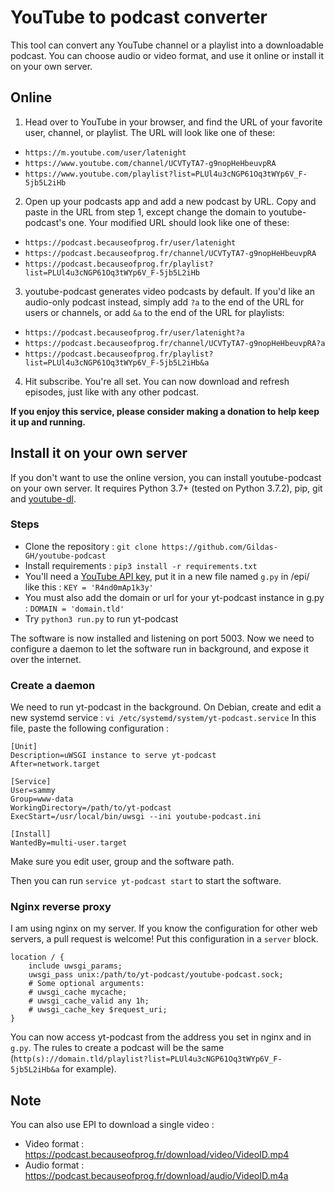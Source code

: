 # YouTube to podcast converter

This tool can convert any YouTube channel or a playlist into a downloadable podcast. You can choose audio or video format, and use it online or install it on your own server.

## Online

1. Head over to YouTube in your browser, and find the URL of your favorite user, channel, or playlist. The URL will look like one of these:

+ `https://m.youtube.com/user/latenight`
+ `https://www.youtube.com/channel/UCVTyTA7-g9nopHeHbeuvpRA`
+ `https://www.youtube.com/playlist?list=PLUl4u3cNGP61Oq3tWYp6V_F-5jb5L2iHb`

2. Open up your podcasts app and add a new podcast by URL. Copy and paste in the URL from step 1, except change the domain to youtube-podcast's one.
Your modified URL should look like one of these:

+ `https://podcast.becauseofprog.fr/user/latenight`
+ `https://podcast.becauseofprog.fr/channel/UCVTyTA7-g9nopHeHbeuvpRA`
+ `https://podcast.becauseofprog.fr/playlist?list=PLUl4u3cNGP61Oq3tWYp6V_F-5jb5L2iHb`

3. youtube-podcast generates video podcasts by default. If you'd like an audio-only podcast instead, simply add `?a` to the end of the URL for users or channels, or add `&a` to the end of the URL for playlists:

+ `https://podcast.becauseofprog.fr/user/latenight?a`
+ `https://podcast.becauseofprog.fr/channel/UCVTyTA7-g9nopHeHbeuvpRA?a`
+ `https://podcast.becauseofprog.fr/playlist?list=PLUl4u3cNGP61Oq3tWYp6V_F-5jb5L2iHb&a`

4. Hit subscribe. You're all set. You can now download and refresh episodes, just like with any other podcast.

**If you enjoy this service, please consider making a donation to help keep it up and running.**

## Install it on your own server

If you don't want to use the online version, you can install youtube-podcast on your own server. It requires Python 3.7+ (tested on Python 3.7.2), pip, git and [youtube-dl](http://rg3.github.io/youtube-dl/download.html).

### Steps

+ Clone the repository : ``git clone https://github.com/Gildas-GH/youtube-podcast``
+ Install requirements : ``pip3 install -r requirements.txt``
+ You'll need a [YouTube API key](https://stackoverflow.com/questions/44399219/where-to-find-the-youtube-api-key), put it in a new file named ``g.py`` in /epi/ like this : ``KEY = 'R4nd0mAp1k3y'``
+ You must also add the domain or url for your yt-podcast instance in g.py : ``DOMAIN = 'domain.tld'``
+ Try ``python3 run.py`` to run yt-podcast

The software is now installed and listening on port 5003. Now we need to configure a daemon to let the software run in background, and expose it over the internet.

### Create a daemon

We need to run yt-podcast in the background. On Debian, create and edit a new systemd service :
``vi /etc/systemd/system/yt-podcast.service``
In this file, paste the following configuration :

```
[Unit]
Description=uWSGI instance to serve yt-podcast
After=network.target

[Service]
User=sammy
Group=www-data
WorkingDirectory=/path/to/yt-podcast
ExecStart=/usr/local/bin/uwsgi --ini youtube-podcast.ini

[Install]
WantedBy=multi-user.target
```

Make sure you edit user, group and the software path.

Then you can run ``service yt-podcast start`` to start the software.

### Nginx reverse proxy

I am using nginx on my server. If you know the configuration for other web servers, a pull request is welcome!
Put this configuration in a ``server`` block.

```nginx
location / {
    include uwsgi_params;
    uwsgi_pass unix:/path/to/yt-podcast/youtube-podcast.sock;
    # Some optional arguments:
    # uwsgi_cache mycache;
    # uwsgi_cache_valid any 1h;
    # uwsgi_cache_key $request_uri;
}
```

You can now access yt-podcast from the address you set in nginx and in ``g.py``. The rules to create a podcast will be the same (``http(s)://domain.tld/playlist?list=PLUl4u3cNGP61Oq3tWYp6V_F-5jb5L2iHb&a`` for example).

## Note

You can also use EPI to download a single video :

+ Video format : https://podcast.becauseofprog.fr/download/video/VideoID.mp4
+ Audio format : https://podcast.becauseofprog.fr/download/audio/VideoID.m4a

